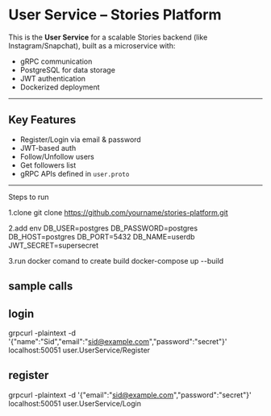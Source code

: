 #  User Service – Stories Platform 

This is the **User Service** for a scalable Stories backend (like Instagram/Snapchat), built as a microservice with:

-  gRPC communication
-  PostgreSQL for data storage
-  JWT authentication
-  Dockerized deployment

---

## Key Features

- Register/Login via email & password
- JWT-based auth
- Follow/Unfollow users
- Get followers list
- gRPC APIs defined in `user.proto`

---


Steps to run

1.clone
git clone https://github.com/yourname/stories-platform.git


2.add env 
DB_USER=postgres
DB_PASSWORD=postgres
DB_HOST=postgres
DB_PORT=5432
DB_NAME=userdb
JWT_SECRET=supersecret



3.run docker comand to create build
docker-compose up --build


## sample calls

 ## login
 grpcurl -plaintext -d '{"name":"Sid","email":"sid@example.com","password":"secret"}' \
  localhost:50051 user.UserService/Register

  ## register
  grpcurl -plaintext -d '{"email":"sid@example.com","password":"secret"}' \
  localhost:50051 user.UserService/Login





